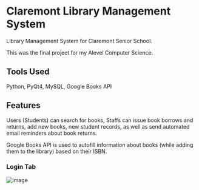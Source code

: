 # Claremont Library Management System

Library Management System for Claremont Senior School.

This was the final project for my Alevel Computer Science.

## Tools Used 

Python, PyQt4, MySQL, Google Books API


## Features

Users (Students) can search for books, Staffs can issue book borrows and returns,
add new books, new student records, as well as send automated email reminders about book returns.

Google Books API is used to autofill information about books (while adding them to the
library) based on their ISBN.

### Login Tab
![image](../screenshots/login-window.png)
